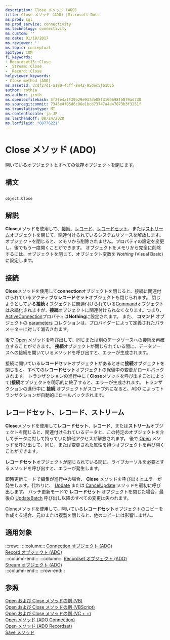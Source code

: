```yaml
---
description: Close メソッド (ADO)
title: Close メソッド (ADO) |Microsoft Docs
ms.prod: sql
ms.prod_service: connectivity
ms.technology: connectivity
ms.custom: ''
ms.date: 01/19/2017
ms.reviewer: ''
ms.topic: conceptual
apitype: COM
f1_keywords:
- Recordset15::Close
- _Stream::Close
- _Record::Close
helpviewer_keywords:
- Close method [ADO]
ms.assetid: 3cdf27d1-a180-4cff-8e42-95dec5fb1b55
author: rothja
ms.author: jroth
ms.openlocfilehash: 5f2fe4aff39b29e937de88f3166698fb8f9ad730
ms.sourcegitcommit: 7345e4f05d6c06e1bcd73747a4a47873b3f3251f
ms.translationtype: MT
ms.contentlocale: ja-JP
ms.lasthandoff: 08/24/2020
ms.locfileid: "88776221"
---
```

# <a name="close-method-ado"></a>Close メソッド (ADO)
開いているオブジェクトとすべての依存オブジェクトを閉じます。  
  
## <a name="syntax"></a>構文  
  
```  
  
object.Close  
```  
  
## <a name="remarks"></a>解説  
 **Close**メソッドを使用して、[接続](./connection-object-ado.md)、[レコード](./record-object-ado.md)、[レコードセット](./recordset-object-ado.md)、または[ストリーム](./stream-object-ado.md)オブジェクトを閉じて、関連付けられているシステムリソースを解放します。 オブジェクトを閉じると、メモリから削除されません。プロパティの設定を変更し、後でもう一度開くことができます。 オブジェクトをメモリから完全に削除するには、オブジェクトを閉じて、オブジェクト変数を *Nothing* (Visual Basic) に設定します。  
  
## <a name="connection"></a>接続  
 **Close**メソッドを使用して**connection**オブジェクトを閉じると、接続に関連付けられているアクティブな**レコードセット**オブジェクトも閉じられます。 閉じようとしている**接続**オブジェクトに関連付けられている[Command](./command-object-ado.md)オブジェクトは永続化されますが、**接続**オブジェクトに関連付けられなくなります。つまり、 [ActiveConnection](./activeconnection-property-ado.md)プロパティは**Nothing**に設定されます。 また、 **コマンド** オブジェクトの [parameters](./parameters-collection-ado.md) コレクションは、プロバイダーによって定義されたパラメーターに対して消去されます。  
  
 後で [Open](./open-method-ado-connection.md) メソッドを呼び出して、同じまたは別のデータソースへの接続を再確立することができます。 **接続**オブジェクトが閉じられている間に、データソースへの接続を開いているメソッドを呼び出すと、エラーが生成されます。  
  
 接続に開いている**レコードセット**オブジェクトがあるときに**接続**オブジェクトを閉じると、すべての**レコードセット**オブジェクトの保留中の変更がロールバックされます。 トランザクションの進行中に ( **Close**メソッドを呼び出すことによって)**接続**オブジェクトを明示的に終了すると、エラーが生成されます。 トランザクションの進行中に **接続** オブジェクトがスコープ外になると、ADO によってトランザクションが自動的にロールバックされます。  
  
## <a name="recordset-record-stream"></a>レコードセット、レコード、ストリーム  
 **Close**メソッドを使用して**レコードセット**、**レコード**、または**ストリーム**オブジェクトを閉じると、関連付けられているデータと、この特定のオブジェクトを介してデータに対して持っていた排他アクセスが解放されます。 後で [Open](./open-method-ado-recordset.md) メソッドを呼び出して、同じ、または変更された属性を持つオブジェクトを再び開くことができます。  
  
 **レコードセット**オブジェクトが閉じられている間に、ライブカーソルを必要とするメソッドを呼び出すと、エラーが発生します。  
  
 即時更新モードで編集が進行中の場合、 **Close** メソッドを呼び出すとエラーが発生します。代わりに、 [Update](./update-method.md) または [CancelUpdate](./cancelupdate-method-ado.md) メソッドを最初に呼び出します。 バッチ更新モードで **レコードセット** オブジェクトを閉じた場合、最後の [UpdateBatch](./updatebatch-method.md) 呼び出し以降のすべての変更は失われます。  
  
 [Clone](./clone-method-ado.md)メソッドを使用して、開いている**レコードセット**オブジェクトのコピーを作成する場合、元のまたは複製を閉じると、他のコピーには影響しません。  
  
## <a name="applies-to"></a>適用対象  

:::row:::
    :::column:::
        [Connection オブジェクト (ADO)](./connection-object-ado.md)  
        [Record オブジェクト (ADO)](./record-object-ado.md)  
    :::column-end:::
    :::column:::
        [Recordset オブジェクト (ADO)](./recordset-object-ado.md)  
        [Stream オブジェクト (ADO)](./stream-object-ado.md)  
    :::column-end:::
:::row-end:::

## <a name="see-also"></a>参照  
 [Open および Close メソッドの例 (VB)](./open-and-close-methods-example-vb.md)   
 [Open および Close メソッドの例 (VBScript)](./open-and-close-methods-example-vbscript.md)   
 [Open および Close メソッドの例 (VC + +)](./open-and-close-methods-example-vc.md)   
 [Open メソッド (ADO Connection)](./open-method-ado-connection.md)   
 [Open メソッド (ADO Recordset)](./open-method-ado-recordset.md)   
 [Save メソッド](./save-method.md)